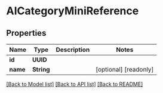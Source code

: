 # AICategoryMiniReference

## Properties

Name | Type | Description | Notes
------------ | ------------- | ------------- | -------------
**id** | **UUID** |  | 
**name** | **String** |  | [optional] [readonly] 

[[Back to Model list]](../README.md#documentation-for-models) [[Back to API list]](../README.md#documentation-for-api-endpoints) [[Back to README]](../README.md)


